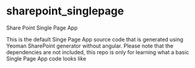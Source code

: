 # sharepoint_singlepage
Share Point Single Page App

This is the default Singe Page App source code that is generated using Yeoman SharePoint generator without angular.
Please note that the dependencies are not included, this repo is only for learning what a basic Single Page App code looks like
